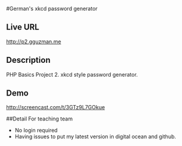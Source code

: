 #German's xkcd password generator

## Live URL
<http://p2.gguzman.me>

## Description
PHP Basics Project 2. xkcd style password generator.

## Demo
<http://screencast.com/t/3GTz9L7GOkue>

##Detail For teaching team
- No login required
- Having issues to put my latest version in digital ocean
  and github.